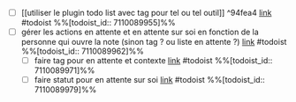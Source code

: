 - [ ] [[utiliser le plugin todo list avec tag pour tel ou tel outil]] ^94fea4 [link](https://todoist.com/showTask?id=7110089955) #todoist %%[todoist_id:: 7110089955]%%
- [ ] gérer les actions en attente et en attente sur soi en fonction de la personne qui ouvre la note (sinon tag ? ou liste en attente ?) [link](https://todoist.com/showTask?id=7110089962) #todoist %%[todoist_id:: 7110089962]%%
	- [ ] faire tag pour en attente et contexte [link](https://todoist.com/showTask?id=7110089971) #todoist %%[todoist_id:: 7110089971]%%
	- [ ] faire statut pour en attente sur soi [link](https://todoist.com/showTask?id=7110089979) #todoist %%[todoist_id:: 7110089979]%%
